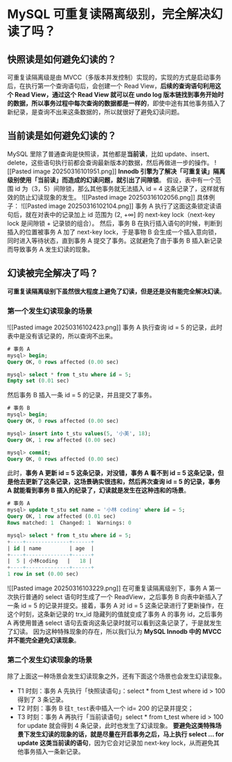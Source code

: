 # MySQL 可重复读隔离级别，完全解决幻读了吗？
## 快照读是如何避免幻读的？
可重复读隔离级是由 MVCC（多版本并发控制）实现的，实现的方式是启动事务后，在执行第一个查询语句后，会创建一个 Read View，**后续的查询语句利用这个 Read View，通过这个  Read View 就可以在 undo log 版本链找到事务开始时的数据，所以事务过程中每次查询的数据都是一样的**，即使中途有其他事务插入了新纪录，是查询不出来这条数据的，所以就很好了避免幻读问题。
## 当前读是如何避免幻读的？
MySQL 里除了普通查询是快照读，其他都是**当前读**，比如 update、insert、delete，这些语句执行前都会查询最新版本的数据，然后再做进一步的操作。
![[Pasted image 20250316101951.png]]
**Innodb 引擎为了解决「可重复读」隔离级别使用「当前读」而造成的幻读问题，就引出了间隙锁**。
假设，表中有一个范围 id 为（3，5）间隙锁，那么其他事务就无法插入 id = 4 这条记录了，这样就有效的防止幻读现象的发生。
![[Pasted image 20250316102056.png]]
具体例子：
![[Pasted image 20250316102104.png]]
事务 A 执行了这面这条锁定读语句后，就在对表中的记录加上 id 范围为 (2, +∞] 的 next-key lock（next-key lock 是间隙锁 + 记录锁的组合）。
然后，事务 B 在执行插入语句的时候，判断到插入的位置被事务 A 加了  next-key lock，于是事物 B 会生成一个插入意向锁，同时进入等待状态，直到事务 A 提交了事务。这就避免了由于事务 B 插入新记录而导致事务 A 发生幻读的现象。
## 幻读被完全解决了吗？
**可重复读隔离级别下虽然很大程度上避免了幻读，但是还是没有能完全解决幻读**。
### 第一个发生幻读现象的场景
![[Pasted image 20250316102423.png]]
事务 A 执行查询 id = 5 的记录，此时表中是没有该记录的，所以查询不出来。
```sql
# 事务 A
mysql> begin;
Query OK, 0 rows affected (0.00 sec)

mysql> select * from t_stu where id = 5;
Empty set (0.01 sec)
```
然后事务 B 插入一条 id = 5 的记录，并且提交了事务。
```sql
# 事务 B
mysql> begin;
Query OK, 0 rows affected (0.00 sec)

mysql> insert into t_stu values(5, '小美', 18);
Query OK, 1 row affected (0.00 sec)

mysql> commit;
Query OK, 0 rows affected (0.00 sec)
```
此时，**事务 A  更新 id = 5 这条记录，对没错，事务 A 看不到 id = 5 这条记录，但是他去更新了这条记录，这场景确实很违和，然后再次查询 id = 5 的记录，事务 A 就能看到事务 B 插入的纪录了，幻读就是发生在这种违和的场景**。
```sql
# 事务 A
mysql> update t_stu set name = '小林 coding' where id = 5;
Query OK, 1 row affected (0.01 sec)
Rows matched: 1  Changed: 1  Warnings: 0

mysql> select * from t_stu where id = 5;
+----+--------------+------+
| id | name         | age  |
+----+--------------+------+
|  5 | 小林coding   |   18 |
+----+--------------+------+
1 row in set (0.00 sec)
```
![[Pasted image 20250316103229.png]]
在可重复读隔离级别下，事务 A 第一次执行普通的 select 语句时生成了一个 ReadView，之后事务 B 向表中新插入了一条 id = 5 的记录并提交。接着，事务 A 对 id = 5 这条记录进行了更新操作，在这个时刻，这条新记录的 trx_id 隐藏列的值就变成了事务 A 的事务 id，之后事务 A  再使用普通 select 语句去查询这条记录时就可以看到这条记录了，于是就发生了幻读。
因为这种特殊现象的存在，所以我们认为 **MySQL Innodb 中的 MVCC 并不能完全避免幻读现象**。
### 第二个发生幻读现象的场景
除了上面这一种场景会发生幻读现象之外，还有下面这个场景也会发生幻读现象。
- T1 时刻：事务 A 先执行「快照读语句」：select * from t_test where id > 100 得到了 3 条记录。
- T2 时刻：事务 B 往`t_test`表中插入一个 id= 200 的记录并提交；
- T3 时刻：事务 A 再执行「当前读语句」select * from t_test where id > 100 for update 就会得到 4 条记录，此时也发生了幻读现象。
**要避免这类特殊场景下发生幻读的现象的话，就是尽量在开启事务之后，马上执行 select ... for update 这类当前读的语句**，因为它会对记录加 next-key lock，从而避免其他事务插入一条新记录。